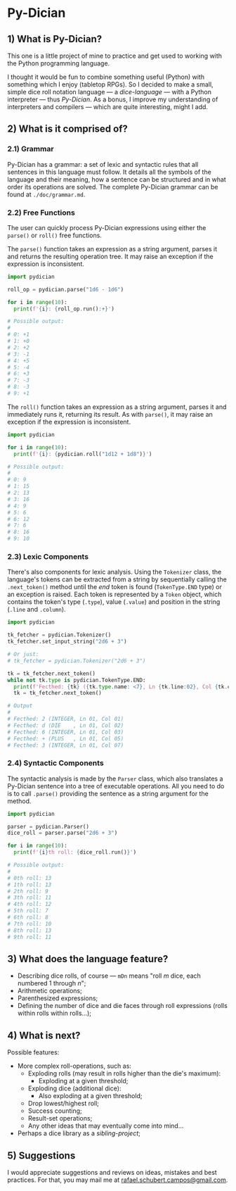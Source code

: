 # Py-Dician

## 1) What is Py-Dician?

This one is a little project of mine to practice and get used to working with the Python programming language.

I thought it would be fun to combine something useful (Python) with something which I enjoy (tabletop RPGs). So I decided to make a small, simple dice roll notation language — a _dice-language_ — with a Python interpreter — thus _Py-Dician_. As a bonus, I improve my understanding of interpreters and compilers — which are quite interesting, might I add.

## 2) What is it comprised of?

### 2.1) Grammar

Py-Dician has a grammar: a set of lexic and syntactic rules that all sentences in this language must follow. It details all the symbols of the language and their meaning, how a sentence can be structured and in what order its operations are solved. The complete Py-Dician grammar can be found at `./doc/grammar.md`.

### 2.2) Free Functions

The user can quickly process Py-Dician expressions using either the `parse()` or `roll()` free functions.

The `parse()` function takes an expression as a string argument, parses it and returns the resulting operation tree. It may raise an exception if the expression is inconsistent.

```Python
import pydician

roll_op = pydician.parse("1d6 - 1d6")

for i in range(10):
  print(f'{i}: {roll_op.run():+}')

# Possible output:
#
# 0: +1
# 1: +0
# 2: +2
# 3: -1
# 4: +5
# 5: -4
# 6: +3
# 7: -3
# 8: -3
# 9: +1
```

The `roll()` function takes an expression as a string argument, parses it and immediately runs it, returning its result. As with `parse()`, it may raise an exception if the expression is inconsistent.

```Python
import pydician

for i in range(10):
  print(f'{i}: {pydician.roll("1d12 + 1d8")}')

# Possible output:
#
# 0: 9
# 1: 15
# 2: 13
# 3: 16
# 4: 9
# 5: 6
# 6: 12
# 7: 6
# 8: 16
# 9: 10
```

### 2.3) Lexic Components

There's also components for lexic analysis. Using the `Tokenizer` class, the language's tokens can be extracted from a string by sequentially calling the `.next_token()` method until the _end_ token is found (`TokenType.END` type) or an exception is raised. Each token is represented by a `Token` object, which contains the token's type (`.type`), value (`.value`) and position in the string (`.line` and `.column`).

```Python
import pydician

tk_fetcher = pydician.Tokenizer()
tk_fetcher.set_input_string("2d6 + 3")

# Or just:
# tk_fetcher = pydician.Tokenizer("2d6 + 3")

tk = tk_fetcher.next_token()
while not tk.type is pydician.TokenType.END:
  print(f'Fecthed: {tk} ({tk.type.name: <7}, Ln {tk.line:02}, Col {tk.column:02})')
  tk = tk_fetcher.next_token()

# Output
#
# Fecthed: 2 (INTEGER, Ln 01, Col 01)
# Fecthed: d (DIE    , Ln 01, Col 02)
# Fecthed: 6 (INTEGER, Ln 01, Col 03)
# Fecthed: + (PLUS   , Ln 01, Col 05)
# Fecthed: 3 (INTEGER, Ln 01, Col 07)
```

### 2.4) Syntactic Components

The syntactic analysis is made by the `Parser` class, which also translates a Py-Dician sentence into a tree of executable operations. All you need to do is to call `.parse()` providing the sentence as a string argument for the method.

```Python
import pydician

parser = pydician.Parser()
dice_roll = parser.parse("2d6 + 3")

for i in range(10):
  print(f'{i}th roll: {dice_roll.run()}')

# Possible output:
#
# 0th roll: 13
# 1th roll: 13
# 2th roll: 9
# 3th roll: 11
# 4th roll: 12
# 5th roll: 7
# 6th roll: 8
# 7th roll: 10
# 8th roll: 13
# 9th roll: 11
```

## 3) What does the language feature?

- Describing dice rolls, of course — `mDn` means "roll _m_ dice, each numbered 1 through _n_";
- Arithmetic operations;
- Parenthesized expressions;
- Defining the number of dice and die faces through roll expressions (rolls within rolls within rolls...);

## 4) What is next?

Possible features:

- More complex roll-operations, such as:
  - Exploding rolls (may result in rolls higher than the die's maximum):
    - Exploding at a given threshold;
  - Exploding dice (additional dice):
    - Also exploding at a given threshold;
  - Drop lowest/highest roll;
  - Success counting;
  - Result-set operations;
  - Any other ideas that may eventually come into mind...
- Perhaps a dice library as a _sibling-project_;

## 5) Suggestions

I would appreciate suggestions and reviews on ideas, mistakes and best practices. For that, you may mail me at rafael.schubert.campos@gmail.com.
